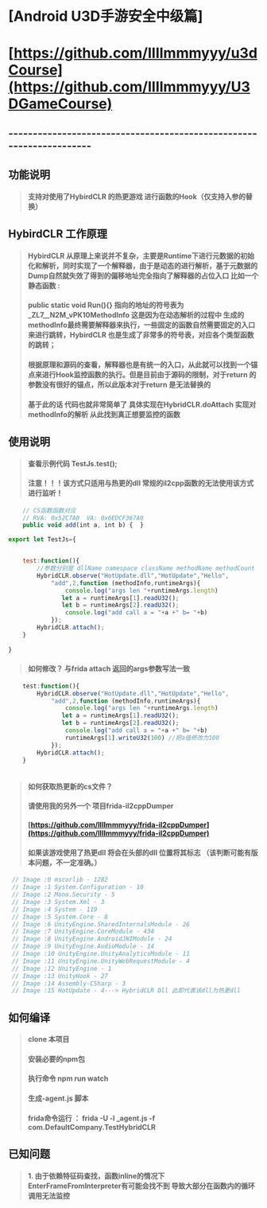 


# [Android U3D手游安全中级篇] 
# [https://github.com/IIIImmmyyy/u3dCourse](https://github.com/IIIImmmyyy/U3DGameCourse)




## --------------------------------------------------------------------
## 功能说明
> #### 支持对使用了HybirdCLR 的热更游戏 进行函数的Hook（仅支持入参的替换）

## HybirdCLR 工作原理
> #### HybirdCLR 从原理上来说并不复杂，主要是Runtime下进行元数据的初始化和解析，同时实现了一个解释器，由于是动态的进行解析，基于元数据的Dump自然就失效了得到的偏移地址完全指向了解释器的占位入口 比如一个静态函数 :
> #### public static void Run(){} 指向的地址的符号表为  _ZL7__N2M_vPK10MethodInfo 这是因为在动态解析的过程中 生成的methodInfo最终需要解释器来执行，一些固定的函数自然需要固定的入口来进行跳转，HybirdCLR 也是生成了非常多的符号表，对应各个类型函数的跳转；
> #### 根据原理和源码的查看，解释器也是有统一的入口，从此就可以找到一个锚点来进行Hook监控函数的执行。但是目前由于源码的限制，对于return 的参数没有很好的锚点，所以此版本对于return 是无法替换的
> #### 基于此的话 代码也就非常简单了 具体实现在HybridCLR.doAttach 实现对methodInfo的解析 从此找到真正想要监控的函数

## 使用说明 
> #### 查看示例代码 TestJs.test(); 
> #### 注意！！！该方式只适用与热更的dll 常规的il2cpp函数的无法使用该方式进行监听！

````javascript
    // CS函数函数对应
    // RVA: 0x52C7A0  VA: 0x6EDCF367A0
    public void add(int a, int b) {  }
````
````javascript
export let TestJs={


    test:function(){
        //参数分别是 dllName namespace className methodName methodCount
        HybridCLR.observe("HotUpdate.dll","HotUpdate","Hello",
            "add",2,function (methodInfo,runtimeArgs){
                console.log("args len "+runtimeArgs.length)
               let a = runtimeArgs[1].readU32();
               let b = runtimeArgs[2].readU32();
                console.log("add call a = "+a +" b= "+b)
            });
        HybridCLR.attach();
    }
    
}
````
> #### 如何修改？ 与frida attach 返回的args参数写法一致
````javascript
    test:function(){
        HybridCLR.observe("HotUpdate.dll","HotUpdate","Hello",
            "add",2,function (methodInfo,runtimeArgs){
                console.log("args len "+runtimeArgs.length)
               let a = runtimeArgs[1].readU32();
               let b = runtimeArgs[2].readU32();
                console.log("add call a = "+a +" b= "+b)
                runtimeArgs[1].writeU32(100) //把a值修改为100
            });
        HybridCLR.attach();
    }
    
````
> #### 如何获取热更新的cs文件？ 
> #### 请使用我的另外一个 项目frida-il2cppDumper
> #### [https://github.com/IIIImmmyyy/frida-il2cppDumper](https://github.com/IIIImmmyyy/frida-il2cppDumper)
> #### 如果该游戏使用了热更dll 将会在头部的dll 位置将其标志 （该判断可能有版本问题，不一定准确。）
````javascript
 // Image :0 mscorlib - 1282
 // Image :1 System.Configuration - 10
 // Image :2 Mono.Security - 5
 // Image :3 System.Xml - 3
 // Image :4 System - 119
 // Image :5 System.Core - 8
 // Image :6 UnityEngine.SharedInternalsModule - 26
 // Image :7 UnityEngine.CoreModule - 434
 // Image :8 UnityEngine.AndroidJNIModule - 24
 // Image :9 UnityEngine.AudioModule - 14
 // Image :10 UnityEngine.UnityAnalyticsModule - 11
 // Image :11 UnityEngine.UnityWebRequestModule - 4
 // Image :12 UnityEngine - 1
 // Image :13 UnityHook - 27
 // Image :14 Assembly-CSharp - 3
 // Image :15 HotUpdate - 4---> HybridCLR Dll 此即代表该dll为热更dll
````
## 如何编译
> #### clone 本项目
> #### 安装必要的npm包
> #### 执行命令 npm run watch
> #### 生成-agent.js 脚本
> #### frida命令运行 ： frida -U -l _agent.js -f com.DefaultCompany.TestHybridCLR
## 已知问题
> #### 1. 由于依赖特征码查找，函数inline的情况下 EnterFrameFromInterpreter有可能会找不到 导致大部分在函数内的循环调用无法监控
